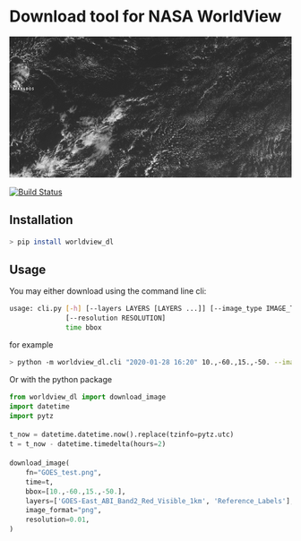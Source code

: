 # Download tool for NASA WorldView

![](docs/GOES_2020-01-28T16:10:00+00:00.png)

[![Build
Status](https://travis-ci.com/leifdenby/worldview_dl.svg?branch=master)](https://travis-ci.com/leifdenby/worldview_dl)

## Installation

```bash
> pip install worldview_dl
```

## Usage

You may either download using the command line cli:

```bash
usage: cli.py [-h] [--layers LAYERS [LAYERS ...]] [--image_type IMAGE_TYPE]
              [--resolution RESOLUTION]
              time bbox
```

for example

```bash
> python -m worldview_dl.cli "2020-01-28 16:20" 10.,-60.,15.,-50. --image_type png
```

Or with the python package

```python
from worldview_dl import download_image
import datetime
import pytz

t_now = datetime.datetime.now().replace(tzinfo=pytz.utc)
t = t_now - datetime.timedelta(hours=2)

download_image(
    fn="GOES_test.png",
    time=t,
    bbox=[10.,-60.,15.,-50.],
    layers=['GOES-East_ABI_Band2_Red_Visible_1km', 'Reference_Labels'],
    image_format="png",
    resolution=0.01,
)
```
